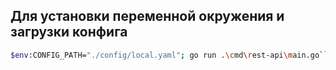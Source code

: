 ## Для установки переменной окружения и загрузки конфига

```sh
$env:CONFIG_PATH="./config/local.yaml"; go run .\cmd\rest-api\main.go```